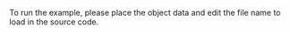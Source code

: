 To run the example, please place the object data and edit the file name to load in the source code.

